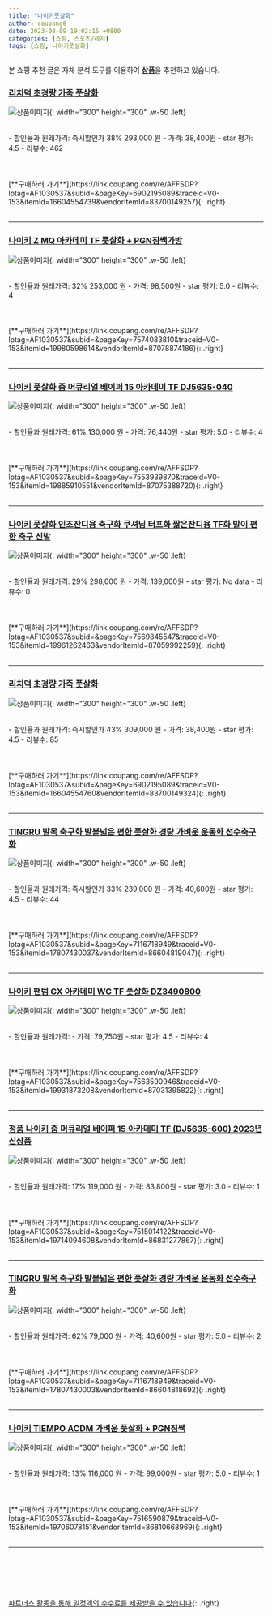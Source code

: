 ```yaml
---
title: "나이키풋살화"
author: coupang6
date: 2023-08-09 19:02:15 +0800
categories: [쇼핑, 스포츠/레저]
tags: [쇼핑, 나이키풋살화]
---
```


본 쇼핑 추천 글은 자체 분석 도구를 이용하여 [**상품**](https://link.coupang.com/a/bao1ui)을 추천하고 있습니다.

### [리치덕 초경량 가죽 풋살화](https://link.coupang.com/re/AFFSDP?lptag=AF1030537&subid=&pageKey=6902195089&traceid=V0-153&itemId=16604554739&vendorItemId=83700149257)

![상품이미지](https://thumbnail9.coupangcdn.com/thumbnails/remote/230x230ex/image/vendor_inventory/05ce/99c1a7f03d839afd98ff2f412b07091d52ae87ed38dbaaf6401960c6e5a4.jpg){: width="300" height="300" .w-50 .left}


<br>
- 할인율과 원래가격: 즉시할인가 38%  293,000   원
- 가격: 38,400원
- star 평가: 4.5
- 리뷰수: 462
<br>
<br>
<br>
<br>
[**구매하러 가기**](https://link.coupang.com/re/AFFSDP?lptag=AF1030537&subid=&pageKey=6902195089&traceid=V0-153&itemId=16604554739&vendorItemId=83700149257){: .right}
<br>
<br>

---

### [나이키 Z MQ 아카데미 TF 풋살화 + PGN짐쌕가방](https://link.coupang.com/re/AFFSDP?lptag=AF1030537&subid=&pageKey=7574083810&traceid=V0-153&itemId=19980598614&vendorItemId=87078874186)

![상품이미지](https://thumbnail8.coupangcdn.com/thumbnails/remote/230x230ex/image/vendor_inventory/8753/84ae015886417a84db5485db20860bca3978899954a17266881b3eb0e97d.jpg){: width="300" height="300" .w-50 .left}


<br>
- 할인율과 원래가격: 32%  253,000   원
- 가격: 98,500원
- star 평가: 5.0
- 리뷰수: 4
<br>
<br>
<br>
<br>
[**구매하러 가기**](https://link.coupang.com/re/AFFSDP?lptag=AF1030537&subid=&pageKey=7574083810&traceid=V0-153&itemId=19980598614&vendorItemId=87078874186){: .right}
<br>
<br>

---

### [나이키 풋살화 줌 머큐리얼 베이퍼 15 아카데미 TF DJ5635-040](https://link.coupang.com/re/AFFSDP?lptag=AF1030537&subid=&pageKey=7553939870&traceid=V0-153&itemId=19885910551&vendorItemId=87075388720)

![상품이미지](https://thumbnail9.coupangcdn.com/thumbnails/remote/230x230ex/image/vendor_inventory/4b66/6b1e7c4df7a1b94fcf170a34dcd917d3a7ce42c2a3693be9d47535e55714.jpg){: width="300" height="300" .w-50 .left}


<br>
- 할인율과 원래가격: 61%  130,000   원
- 가격: 76,440원
- star 평가: 5.0
- 리뷰수: 4
<br>
<br>
<br>
<br>
[**구매하러 가기**](https://link.coupang.com/re/AFFSDP?lptag=AF1030537&subid=&pageKey=7553939870&traceid=V0-153&itemId=19885910551&vendorItemId=87075388720){: .right}
<br>
<br>

---

### [나이키 풋살화 인조잔디용 축구화 쿠셔닝 터프화 짧은잔디용 TF화 발이 편한 축구 신발](https://link.coupang.com/re/AFFSDP?lptag=AF1030537&subid=&pageKey=7569845547&traceid=V0-153&itemId=19961262463&vendorItemId=87059992259)

![상품이미지](https://thumbnail9.coupangcdn.com/thumbnails/remote/230x230ex/image/vendor_inventory/8810/fcafe64be8c6cc418219f09b70ffa0aee826f017bbde106e4e7f773958ed.jpg){: width="300" height="300" .w-50 .left}


<br>
- 할인율과 원래가격: 29%  298,000   원
- 가격: 139,000원
- star 평가: No data
- 리뷰수: 0
<br>
<br>
<br>
<br>
[**구매하러 가기**](https://link.coupang.com/re/AFFSDP?lptag=AF1030537&subid=&pageKey=7569845547&traceid=V0-153&itemId=19961262463&vendorItemId=87059992259){: .right}
<br>
<br>

---

### [리치덕 초경량 가죽 풋살화](https://link.coupang.com/re/AFFSDP?lptag=AF1030537&subid=&pageKey=6902195089&traceid=V0-153&itemId=16604554760&vendorItemId=83700149324)

![상품이미지](https://thumbnail9.coupangcdn.com/thumbnails/remote/230x230ex/image/vendor_inventory/05ce/99c1a7f03d839afd98ff2f412b07091d52ae87ed38dbaaf6401960c6e5a4.jpg){: width="300" height="300" .w-50 .left}


<br>
- 할인율과 원래가격: 즉시할인가 43%  309,000   원
- 가격: 38,400원
- star 평가: 4.5
- 리뷰수: 85
<br>
<br>
<br>
<br>
[**구매하러 가기**](https://link.coupang.com/re/AFFSDP?lptag=AF1030537&subid=&pageKey=6902195089&traceid=V0-153&itemId=16604554760&vendorItemId=83700149324){: .right}
<br>
<br>

---

### [TINGRU 발목 축구화 발볼넓은 편한 풋살화 경량 가벼운 운동화 선수축구화](https://link.coupang.com/re/AFFSDP?lptag=AF1030537&subid=&pageKey=7116718949&traceid=V0-153&itemId=17807430037&vendorItemId=86604819047)

![상품이미지](https://thumbnail9.coupangcdn.com/thumbnails/remote/230x230ex/image/vendor_inventory/ea40/bfdd8ba7f736e0b70147eafbb49d0e4791f8e9c7bb2d59b94b1c2c0b2d90.jpg){: width="300" height="300" .w-50 .left}


<br>
- 할인율과 원래가격: 즉시할인가 33%  239,000   원
- 가격: 40,600원
- star 평가: 4.5
- 리뷰수: 44
<br>
<br>
<br>
<br>
[**구매하러 가기**](https://link.coupang.com/re/AFFSDP?lptag=AF1030537&subid=&pageKey=7116718949&traceid=V0-153&itemId=17807430037&vendorItemId=86604819047){: .right}
<br>
<br>

---

### [나이키 팬텀 GX 아카데미 WC TF 풋살화 DZ3490800](https://link.coupang.com/re/AFFSDP?lptag=AF1030537&subid=&pageKey=7563590946&traceid=V0-153&itemId=19931873208&vendorItemId=87031395822)

![상품이미지](https://thumbnail7.coupangcdn.com/thumbnails/remote/230x230ex/image/retail/images/2023/08/30/15/1/e4ca28e6-cc48-40a4-a056-a2bd2f54f925.jpg){: width="300" height="300" .w-50 .left}


<br>
- 할인율과 원래가격: 
- 가격: 79,750원
- star 평가: 4.5
- 리뷰수: 4
<br>
<br>
<br>
<br>
[**구매하러 가기**](https://link.coupang.com/re/AFFSDP?lptag=AF1030537&subid=&pageKey=7563590946&traceid=V0-153&itemId=19931873208&vendorItemId=87031395822){: .right}
<br>
<br>

---

### [정품 나이키 줌 머큐리얼 베이퍼 15 아카데미 TF (DJ5635-600) 2023년 신상품](https://link.coupang.com/re/AFFSDP?lptag=AF1030537&subid=&pageKey=7515014122&traceid=V0-153&itemId=19714094608&vendorItemId=86831277867)

![상품이미지](https://thumbnail10.coupangcdn.com/thumbnails/remote/230x230ex/image/vendor_inventory/d342/833414402aea4ad260dcb25f44f43127ba4443b1b10c5b50e57a03f33378.jpg){: width="300" height="300" .w-50 .left}


<br>
- 할인율과 원래가격: 17%  119,000   원
- 가격: 83,800원
- star 평가: 3.0
- 리뷰수: 1
<br>
<br>
<br>
<br>
[**구매하러 가기**](https://link.coupang.com/re/AFFSDP?lptag=AF1030537&subid=&pageKey=7515014122&traceid=V0-153&itemId=19714094608&vendorItemId=86831277867){: .right}
<br>
<br>

---

### [TINGRU 발목 축구화 발볼넓은 편한 풋살화 경량 가벼운 운동화 선수축구화](https://link.coupang.com/re/AFFSDP?lptag=AF1030537&subid=&pageKey=7116718949&traceid=V0-153&itemId=17807430003&vendorItemId=86604818692)

![상품이미지](https://thumbnail7.coupangcdn.com/thumbnails/remote/230x230ex/image/vendor_inventory/a77d/7389ef0c469411adfb3fe2e37b321476f1183b503e8cb0de236785fc5b6b.jpg){: width="300" height="300" .w-50 .left}


<br>
- 할인율과 원래가격: 62%  79,000   원
- 가격: 40,600원
- star 평가: 5.0
- 리뷰수: 2
<br>
<br>
<br>
<br>
[**구매하러 가기**](https://link.coupang.com/re/AFFSDP?lptag=AF1030537&subid=&pageKey=7116718949&traceid=V0-153&itemId=17807430003&vendorItemId=86604818692){: .right}
<br>
<br>

---

### [나이키 TIEMPO ACDM 가벼운 풋살화 + PGN짐쌕](https://link.coupang.com/re/AFFSDP?lptag=AF1030537&subid=&pageKey=7516590879&traceid=V0-153&itemId=19706078151&vendorItemId=86810668969)

![상품이미지](https://thumbnail8.coupangcdn.com/thumbnails/remote/230x230ex/image/vendor_inventory/bee5/dc72e19d1ef9facc218ff334d410c14ba2e63573cdbf738fdc3ed39a6f14.jpg){: width="300" height="300" .w-50 .left}


<br>
- 할인율과 원래가격: 13%  116,000   원
- 가격: 99,000원
- star 평가: 5.0
- 리뷰수: 1
<br>
<br>
<br>
<br>
[**구매하러 가기**](https://link.coupang.com/re/AFFSDP?lptag=AF1030537&subid=&pageKey=7516590879&traceid=V0-153&itemId=19706078151&vendorItemId=86810668969){: .right}
<br>
<br>

---
<br><br><br><br><br> [파트너스 활동을 통해 일정액의 수수료를 제공받을 수 있습니다](https://link.coupang.com/a/bao1ui){: .right}